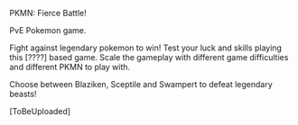 PKMN: Fierce Battle!

PvE Pokemon game.

Fight against legendary pokemon to win! Test your luck and skills playing this [????] based game. Scale the gameplay with different game difficulties and different PKMN to play with.

Choose between Blaziken, Sceptile and Swampert to defeat legendary beasts!


[ToBeUploaded]

